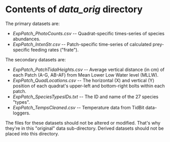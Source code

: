 # Contents of _data_orig_ directory

The primary datasets are:
- _ExpPatch_PhotoCounts.csv_ -- Quadrat-specific times-series of species abundances.
- _ExpPatch_IntxnStr.csv_ -- Patch-specific time-series of calculated prey-specific feeding rates ("frate").

The secondary datasets are:
- _ExpPatch_PatchTidalHeights.csv_ -- Average vertical distance (in cm) of each Patch (A-G, AB-AF) from Mean Lower Low Water level (MLLW).
- _ExpPatch_QuadLocations.csv_ -- The horizontal (X) and vertical (Y) position of each quadrat's upper-left and bottom-right bolts within each patch.
- _ExpPatch_SpeciesTypesIDs.txt_ -- The ID and name of the 27 species "types".
- _ExpPatch_TempsCleaned.csv_ -- Temperature data from TidBit data-loggers.

The files for these datasets should not be altered or modified.  That's why they're in this "original" data sub-directory.  Derived datasets should not be placed into this directory.

